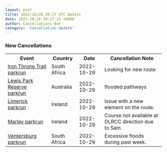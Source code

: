 ```yaml
---
layout: post
title: 2022/10/28 20:27 UTC Update
date: 2022-10-28 20:27:23 +0000
author: Cancellations Bot
category: 'Cancellation Update'
---
```


<h3>New Cancellations</h3>
<div class='hscrollable'>
<table style='width: 100%'>
    <tr>
        <th>Event</th>
        <th>Country</th>
        <th>Date</th>
        <th>Cancellation Note</th>
    </tr>
    <tr>
        <td><a href="https://www.parkrun.co.za/ironthronetrail">Iron Throne Trail parkrun</a></td>
        <td>South Africa</td>
        <td>2022-10-29</td>
        <td>Looking for new route</td>
    </tr>
    <tr>
        <td><a href="https://www.parkrun.com.au/lewisparkreserve">Lewis Park Reserve parkrun</a></td>
        <td>Australia</td>
        <td>2022-10-29</td>
        <td>flooded pathways</td>
    </tr>
    <tr>
        <td><a href="https://www.parkrun.ie/limerick">Limerick parkrun</a></td>
        <td>Ireland</td>
        <td>2022-10-29</td>
        <td>Issue with a new element on the route.</td>
    </tr>
    <tr>
        <td><a href="https://www.parkrun.ie/marlay">Marlay parkrun</a></td>
        <td>Ireland</td>
        <td>2022-10-29</td>
        <td>Course not available at DLRCC direction due to Sam</td>
    </tr>
    <tr>
        <td><a href="https://www.parkrun.co.za/ventersburg">Ventersburg parkrun</a></td>
        <td>South Africa</td>
        <td>2022-10-29</td>
        <td>Excessive floods during past week.</td>
    </tr>
</table>
</div>

